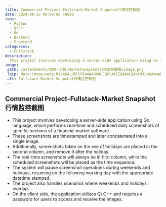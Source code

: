 ```yaml
---
title: Commercial Project-Fullstack-Market Snapshot行情监控截图
date: 2024-09-23 00:00:05 +0800
tags:
  - Python
  - QtC++
  - Go
  - Backend
  - Frontend
categories:
  - Fullstack
description: 
  This project involves developing a server-side application using Go language, which performs real-time and scheduled daily screenshots of specific sections of a financial market software. These screenshots are timestamped and later concatenated into a single image. Special handling is applied to weekends and holidays, including scenarios where they overlap. On the client side, the application utilizes Qt C++ and requires a password for users to access and receive the images.
image:
 path: /attachments/商单-全栈-MarketSnapshot行情监控截图/image.png
 lqip: data:image/webp;base64,UklGRlAAAABXRUJQVlA4IEQAAACQAwCdASoUAAwAPxFwsFAsJiSisAgBgCIJZwAAW+ukB/RTlG4AAP7jQhw1msU1jVqzflfuM4YBVhWxLBW5O3FEbrAAAA==
 alt: Fullstack-Market Snapshot行情监控截图
---
```


## Commercial Project-Fullstack-Market Snapshot行情监控截图

* This project involves developing a server-side application using Go language, which performs real-time and scheduled daily screenshots of specific sections of a financial market software. 
* These screenshots are timestamped and later concatenated into a single image. 
* Additionally, screenshots taken on the eve of holidays are placed in the second column, and remove it after the holiday.
* The real-time screenshots will always be in first column, while the scheduled screenshots will be placed as the time sequence.
* The system will pause screenshot operations during weekends and holidays, resuming on the following working day with the appropriate datetime stamped. 
* The project also handles scenarios where weekends and holidays overlap. 
* On the client side, the application utilizes Qt C++ and requires a password for users to access and receive the images.